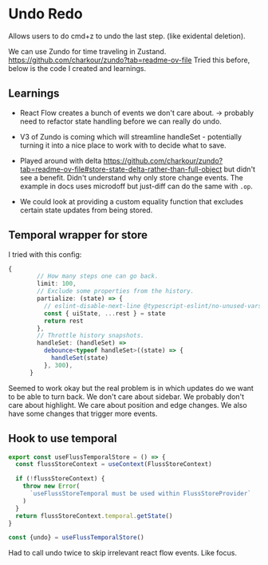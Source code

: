 # Undo Redo

Allows users to do cmd+z to undo the last step. (like exidental deletion).

We can use Zundo for time traveling in Zustand. https://github.com/charkour/zundo?tab=readme-ov-file
Tried this before, below is the code I created and learnings.

## Learnings

- React Flow creates a bunch of events we don't care about. -> probably need to refactor state handling before we can really do undo.
- V3 of Zundo is coming which will streamline handleSet - potentially turning it into a nice place to work with to decide what to save.
- Played around with delta https://github.com/charkour/zundo?tab=readme-ov-file#store-state-delta-rather-than-full-object but didn't see a benefit. Didn't understand why only store change events. The example in docs uses microdoff but just-diff can do the same with `.op`.

- We could look at providing a custom equality function that excludes certain state updates from being stored.

## Temporal wrapper for store

I tried with this config:

```typescript
{
        // How many steps one can go back.
        limit: 100,
        // Exclude some properties from the history.
        partialize: (state) => {
          // eslint-disable-next-line @typescript-eslint/no-unused-vars
          const { uiState, ...rest } = state
          return rest
        },
        // Throttle history snapshots.
        handleSet: (handleSet) =>
          debounce<typeof handleSet>((state) => {
            handleSet(state)
          }, 300),
      }
```

Seemed to work okay but the real problem is in which updates do we want to be able to turn back. We don't care about sidebar. We probably don't care about highlight. We care about position and edge changes. We also have some changes that trigger more events.

## Hook to use temporal

```typescript
export const useFlussTemporalStore = () => {
  const flussStoreContext = useContext(FlussStoreContext)

  if (!flussStoreContext) {
    throw new Error(
      `useFlussStoreTemporal must be used within FlussStoreProvider`
    )
  }
  return flussStoreContext.temporal.getState()
}
```

```typescript
const {undo} = useFlussTemporalStore()
```

Had to call undo twice to skip irrelevant react flow events. Like focus.
